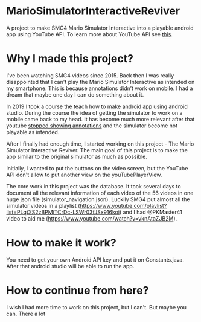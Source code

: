 # MarioSimulatorInteractiveReviver
A project to make SMG4 Mario Simulator Interactive into a playable android app using YouTube API. To learn more about YouTube API see [this](https://developers.google.com/youtube/android/player).

# Why I made this project?
I've been watching SMG4 videos since 2015. Back then I was really disappointed that I can't play the Mario Simulator Interactive as intended on my smartphone. This is because annotations didn’t work on mobile. I had a dream that maybe one day I can do something about it.

In 2019 I took a course the teach how to make android app using android studio. During the course the idea of getting the simulator to work on a mobile came back to my head. It has become much more relevant after that youtube [stopped showing annotations](https://mashable.com/article/the-death-of-youtube-annotations/) and the simulator become not playable as intended.

After I finally had enough time, I started working on this project - The Mario Simulator Interactive Reviver. The main goal of this project is to make the app similar to the original simulator as much as possible.

Initially, I wanted to put the buttons on the video screen, but the YouTube API don't allow to put another view on the youTubePlayerView.

The core work in this project was the database. It took several days to document all the relevant information of each video of the 56 videos in one huge json file (simulator_navigation.json).
Luckily SMG4 put almost all the simulator videos in a playlist (https://www.youtube.com/playlist?list=PLqtXS2zBPMiTCrDc-LSWr03fJSx916koi) and I had @PKMaster41 video to aid me (https://www.youtube.com/watch?v=vknAtaZJB2M).

# How to make it work?
You need to get your own Android API key and put it on Constants.java. After that android studio will be able to run the app.

# How to continue from here?
I wish I had more time to work on this project, but I can't. But maybe you can.
There a lot 
